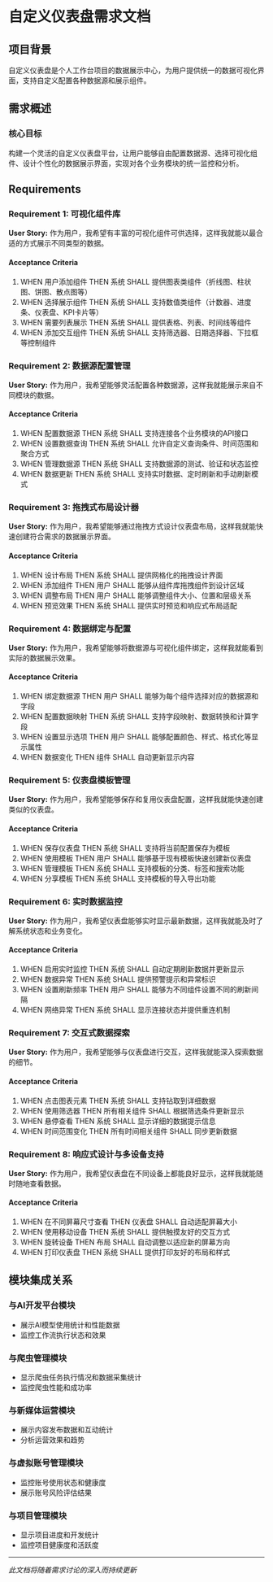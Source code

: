# 自定义仪表盘需求文档

## 项目背景

自定义仪表盘是个人工作台项目的数据展示中心，为用户提供统一的数据可视化界面，支持自定义配置各种数据源和展示组件。

## 需求概述

### 核心目标
构建一个灵活的自定义仪表盘平台，让用户能够自由配置数据源、选择可视化组件、设计个性化的数据展示界面，实现对各个业务模块的统一监控和分析。

## Requirements

### Requirement 1: 可视化组件库

**User Story:** 作为用户，我希望有丰富的可视化组件可供选择，这样我就能以最合适的方式展示不同类型的数据。

#### Acceptance Criteria

1. WHEN 用户添加组件 THEN 系统 SHALL 提供图表类组件（折线图、柱状图、饼图、散点图等）
2. WHEN 选择展示组件 THEN 系统 SHALL 支持数值类组件（计数器、进度条、仪表盘、KPI卡片等）
3. WHEN 需要列表展示 THEN 系统 SHALL 提供表格、列表、时间线等组件
4. WHEN 添加交互组件 THEN 系统 SHALL 支持筛选器、日期选择器、下拉框等控制组件

### Requirement 2: 数据源配置管理

**User Story:** 作为用户，我希望能够灵活配置各种数据源，这样我就能展示来自不同模块的数据。

#### Acceptance Criteria

1. WHEN 配置数据源 THEN 系统 SHALL 支持连接各个业务模块的API接口
2. WHEN 设置数据查询 THEN 系统 SHALL 允许自定义查询条件、时间范围和聚合方式
3. WHEN 管理数据源 THEN 系统 SHALL 支持数据源的测试、验证和状态监控
4. WHEN 数据更新 THEN 系统 SHALL 支持实时数据、定时刷新和手动刷新模式

### Requirement 3: 拖拽式布局设计器

**User Story:** 作为用户，我希望能够通过拖拽方式设计仪表盘布局，这样我就能快速创建符合需求的数据展示界面。

#### Acceptance Criteria

1. WHEN 设计布局 THEN 系统 SHALL 提供网格化的拖拽设计界面
2. WHEN 添加组件 THEN 用户 SHALL 能够从组件库拖拽组件到设计区域
3. WHEN 调整布局 THEN 用户 SHALL 能够调整组件大小、位置和层级关系
4. WHEN 预览效果 THEN 系统 SHALL 提供实时预览和响应式布局适配

### Requirement 4: 数据绑定与配置

**User Story:** 作为用户，我希望能够将数据源与可视化组件绑定，这样我就能看到实际的数据展示效果。

#### Acceptance Criteria

1. WHEN 绑定数据源 THEN 用户 SHALL 能够为每个组件选择对应的数据源和字段
2. WHEN 配置数据映射 THEN 系统 SHALL 支持字段映射、数据转换和计算字段
3. WHEN 设置显示选项 THEN 用户 SHALL 能够配置颜色、样式、格式化等显示属性
4. WHEN 数据变化 THEN 组件 SHALL 自动更新显示内容

### Requirement 5: 仪表盘模板管理

**User Story:** 作为用户，我希望能够保存和复用仪表盘配置，这样我就能快速创建类似的仪表盘。

#### Acceptance Criteria

1. WHEN 保存仪表盘 THEN 系统 SHALL 支持将当前配置保存为模板
2. WHEN 使用模板 THEN 用户 SHALL 能够基于现有模板快速创建新仪表盘
3. WHEN 管理模板 THEN 系统 SHALL 支持模板的分类、标签和搜索功能
4. WHEN 分享模板 THEN 系统 SHALL 支持模板的导入导出功能

### Requirement 6: 实时数据监控

**User Story:** 作为用户，我希望仪表盘能够实时显示最新数据，这样我就能及时了解系统状态和业务变化。

#### Acceptance Criteria

1. WHEN 启用实时监控 THEN 系统 SHALL 自动定期刷新数据并更新显示
2. WHEN 数据异常 THEN 系统 SHALL 提供预警提示和异常标识
3. WHEN 设置刷新频率 THEN 用户 SHALL 能够为不同组件设置不同的刷新间隔
4. WHEN 网络异常 THEN 系统 SHALL 显示连接状态并提供重连机制

### Requirement 7: 交互式数据探索

**User Story:** 作为用户，我希望能够与仪表盘进行交互，这样我就能深入探索数据的细节。

#### Acceptance Criteria

1. WHEN 点击图表元素 THEN 系统 SHALL 支持钻取到详细数据
2. WHEN 使用筛选器 THEN 所有相关组件 SHALL 根据筛选条件更新显示
3. WHEN 悬停查看 THEN 系统 SHALL 显示详细的数据提示信息
4. WHEN 时间范围变化 THEN 所有时间相关组件 SHALL 同步更新数据

### Requirement 8: 响应式设计与多设备支持

**User Story:** 作为用户，我希望仪表盘在不同设备上都能良好显示，这样我就能随时随地查看数据。

#### Acceptance Criteria

1. WHEN 在不同屏幕尺寸查看 THEN 仪表盘 SHALL 自动适配屏幕大小
2. WHEN 使用移动设备 THEN 系统 SHALL 提供触摸友好的交互方式
3. WHEN 旋转设备 THEN 布局 SHALL 自动调整以适应新的屏幕方向
4. WHEN 打印仪表盘 THEN 系统 SHALL 提供打印友好的布局和样式

## 模块集成关系

### 与AI开发平台模块
- 展示AI模型使用统计和性能数据
- 监控工作流执行状态和效果

### 与爬虫管理模块
- 显示爬虫任务执行情况和数据采集统计
- 监控爬虫性能和成功率

### 与新媒体运营模块
- 展示内容发布数据和互动统计
- 分析运营效果和趋势

### 与虚拟账号管理模块
- 监控账号使用状态和健康度
- 展示账号风险评估结果

### 与项目管理模块
- 显示项目进度和开发统计
- 监控项目健康度和活跃度

---

*此文档将随着需求讨论的深入而持续更新*
